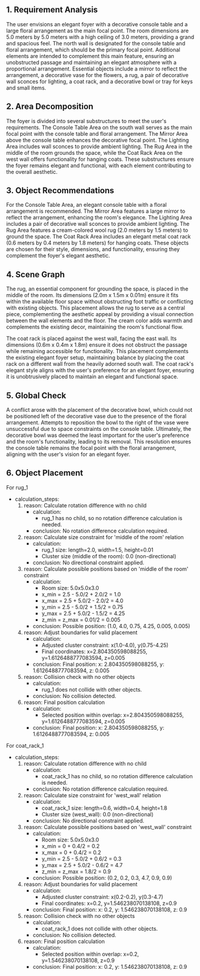 ## 1. Requirement Analysis
The user envisions an elegant foyer with a decorative console table and a large floral arrangement as the main focal point. The room dimensions are 5.0 meters by 5.0 meters with a high ceiling of 3.0 meters, providing a grand and spacious feel. The north wall is designated for the console table and floral arrangement, which should be the primary focal point. Additional elements are intended to complement this main feature, ensuring an unobstructed passage and maintaining an elegant atmosphere with a proportional arrangement. Essential objects include a mirror to reflect the arrangement, a decorative vase for the flowers, a rug, a pair of decorative wall sconces for lighting, a coat rack, and a decorative bowl or tray for keys and small items.

## 2. Area Decomposition
The foyer is divided into several substructures to meet the user's requirements. The Console Table Area on the south wall serves as the main focal point with the console table and floral arrangement. The Mirror Area above the console table enhances the decorative focal point. The Lighting Area includes wall sconces to provide ambient lighting. The Rug Area in the middle of the room grounds the space, while the Coat Rack Area on the west wall offers functionality for hanging coats. These substructures ensure the foyer remains elegant and functional, with each element contributing to the overall aesthetic.

## 3. Object Recommendations
For the Console Table Area, an elegant console table with a floral arrangement is recommended. The Mirror Area features a large mirror to reflect the arrangement, enhancing the room's elegance. The Lighting Area includes a pair of decorative wall sconces to provide ambient lighting. The Rug Area features a cream-colored wool rug (2.0 meters by 1.5 meters) to ground the space. The Coat Rack Area includes an elegant metal coat rack (0.6 meters by 0.4 meters by 1.8 meters) for hanging coats. These objects are chosen for their style, dimensions, and functionality, ensuring they complement the foyer's elegant aesthetic.

## 4. Scene Graph
The rug, an essential component for grounding the space, is placed in the middle of the room. Its dimensions (2.0m x 1.5m x 0.01m) ensure it fits within the available floor space without obstructing foot traffic or conflicting with existing objects. This placement allows the rug to serve as a central piece, complementing the aesthetic appeal by providing a visual connection between the wall elements and the floor. The cream color adds warmth and complements the existing decor, maintaining the room's functional flow.

The coat rack is placed against the west wall, facing the east wall. Its dimensions (0.6m x 0.4m x 1.8m) ensure it does not obstruct the passage while remaining accessible for functionality. This placement complements the existing elegant foyer setup, maintaining balance by placing the coat rack on a different wall from the heavily adorned south wall. The coat rack's elegant style aligns with the user's preference for an elegant foyer, ensuring it is unobtrusively placed to maintain an elegant and functional space.

## 5. Global Check
A conflict arose with the placement of the decorative bowl, which could not be positioned left of the decorative vase due to the presence of the floral arrangement. Attempts to reposition the bowl to the right of the vase were unsuccessful due to space constraints on the console table. Ultimately, the decorative bowl was deemed the least important for the user's preference and the room's functionality, leading to its removal. This resolution ensures the console table remains the focal point with the floral arrangement, aligning with the user's vision for an elegant foyer.

## 6. Object Placement
For rug_1
- calculation_steps:
    1. reason: Calculate rotation difference with no child
        - calculation:
            - rug_1 has no child, so no rotation difference calculation is needed.
        - conclusion: No rotation difference calculation required.
    2. reason: Calculate size constraint for 'middle of the room' relation
        - calculation:
            - rug_1 size: length=2.0, width=1.5, height=0.01
            - Cluster size (middle of the room): 0.0 (non-directional)
        - conclusion: No directional constraint applied.
    3. reason: Calculate possible positions based on 'middle of the room' constraint
        - calculation:
            - Room size: 5.0x5.0x3.0
            - x_min = 2.5 - 5.0/2 + 2.0/2 = 1.0
            - x_max = 2.5 + 5.0/2 - 2.0/2 = 4.0
            - y_min = 2.5 - 5.0/2 + 1.5/2 = 0.75
            - y_max = 2.5 + 5.0/2 - 1.5/2 = 4.25
            - z_min = z_max = 0.01/2 = 0.005
        - conclusion: Possible position: (1.0, 4.0, 0.75, 4.25, 0.005, 0.005)
    4. reason: Adjust boundaries for valid placement
        - calculation:
            - Adjusted cluster constraint: x(1.0-4.0), y(0.75-4.25)
            - Final coordinates: x=2.804350598088255, y=1.6126488777083594, z=0.005
        - conclusion: Final position: x: 2.804350598088255, y: 1.6126488777083594, z: 0.005
    5. reason: Collision check with no other objects
        - calculation:
            - rug_1 does not collide with other objects.
        - conclusion: No collision detected.
    6. reason: Final position calculation
        - calculation:
            - Selected position within overlap: x=2.804350598088255, y=1.6126488777083594, z=0.005
        - conclusion: Final position: x: 2.804350598088255, y: 1.6126488777083594, z: 0.005

For coat_rack_1
- calculation_steps:
    1. reason: Calculate rotation difference with no child
        - calculation:
            - coat_rack_1 has no child, so no rotation difference calculation is needed.
        - conclusion: No rotation difference calculation required.
    2. reason: Calculate size constraint for 'west_wall' relation
        - calculation:
            - coat_rack_1 size: length=0.6, width=0.4, height=1.8
            - Cluster size (west_wall): 0.0 (non-directional)
        - conclusion: No directional constraint applied.
    3. reason: Calculate possible positions based on 'west_wall' constraint
        - calculation:
            - Room size: 5.0x5.0x3.0
            - x_min = 0 + 0.4/2 = 0.2
            - x_max = 0 + 0.4/2 = 0.2
            - y_min = 2.5 - 5.0/2 + 0.6/2 = 0.3
            - y_max = 2.5 + 5.0/2 - 0.6/2 = 4.7
            - z_min = z_max = 1.8/2 = 0.9
        - conclusion: Possible position: (0.2, 0.2, 0.3, 4.7, 0.9, 0.9)
    4. reason: Adjust boundaries for valid placement
        - calculation:
            - Adjusted cluster constraint: x(0.2-0.2), y(0.3-4.7)
            - Final coordinates: x=0.2, y=1.546238070138108, z=0.9
        - conclusion: Final position: x: 0.2, y: 1.546238070138108, z: 0.9
    5. reason: Collision check with no other objects
        - calculation:
            - coat_rack_1 does not collide with other objects.
        - conclusion: No collision detected.
    6. reason: Final position calculation
        - calculation:
            - Selected position within overlap: x=0.2, y=1.546238070138108, z=0.9
        - conclusion: Final position: x: 0.2, y: 1.546238070138108, z: 0.9
